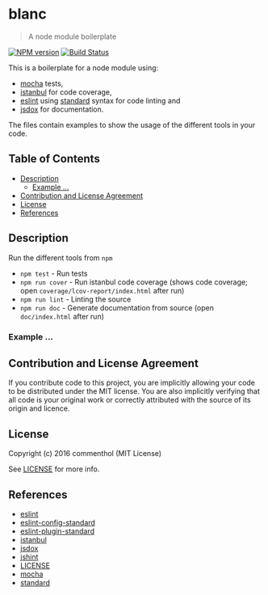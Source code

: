 # blanc

> A node module boilerplate

[![NPM version](https://badge.fury.io/js/blanc.svg)](https://www.npmjs.com/package/blanc/)
[![Build Status](https://secure.travis-ci.org/commenthol/blanc.svg?branch=master)](https://travis-ci.org/commenthol/blanc)

This is a boilerplate for a node module using:

* [mocha][] tests,
* [istanbul][] for code coverage,
* [eslint][] using [standard][] syntax for code linting and
* [jsdox][] for documentation.

The files contain examples to show the usage of the different tools in your code.


## Table of Contents

<!-- !toc (minlevel=2 omit="Table of Contents") -->

* [Description](#description)
  * [Example ...](#example-)
* [Contribution and License Agreement](#contribution-and-license-agreement)
* [License](#license)
* [References](#references)

<!-- toc! -->

## Description

Run the different tools from `npm`

* `npm test`      - Run tests
* `npm run cover` - Run istanbul code coverage (shows code coverage; open `coverage/lcov-report/index.html` after run)
* `npm run lint`  - Linting the source
* `npm run doc`   - Generate documentation from source (open `doc/index.html` after run)


### Example ...


## Contribution and License Agreement

If you contribute code to this project, you are implicitly allowing your
code to be distributed under the MIT license. You are also implicitly
verifying that all code is your original work or correctly attributed
with the source of its origin and licence.

## License

Copyright (c) 2016 commenthol (MIT License)

See [LICENSE][] for more info.

## References

<!-- !ref -->

* [eslint][eslint]
* [eslint-config-standard][eslint-config-standard]
* [eslint-plugin-standard][eslint-plugin-standard]
* [istanbul][istanbul]
* [jsdox][jsdox]
* [jshint][jshint]
* [LICENSE][LICENSE]
* [mocha][mocha]
* [standard][standard]

<!-- ref! -->

[LICENSE]: ./LICENSE
[mocha]: http://mochajs.org/
[jshint]: http://jshint.com/docs/options/
[eslint]: http://eslint.org
[eslint-plugin-standard]: https://github.com/xjamundx/eslint-plugin-standard
[eslint-config-standard]: https://github.com/feross/eslint-config-standard
[standard]: http://standardjs.com
[jsdox]: http://jsdox.org/
[istanbul]: https://github.com/yahoo/istanbul/




